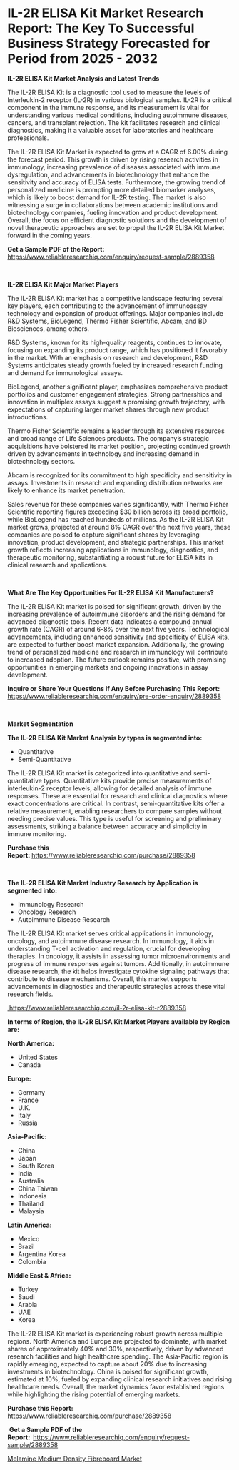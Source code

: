 <p><h1>IL-2R ELISA Kit Market Research Report: The Key To Successful Business Strategy Forecasted for Period from 2025 - 2032</h1></p><p><strong>IL-2R ELISA Kit Market Analysis and Latest Trends</strong></p>
<p><p>The IL-2R ELISA Kit is a diagnostic tool used to measure the levels of Interleukin-2 receptor (IL-2R) in various biological samples. IL-2R is a critical component in the immune response, and its measurement is vital for understanding various medical conditions, including autoimmune diseases, cancers, and transplant rejection. The kit facilitates research and clinical diagnostics, making it a valuable asset for laboratories and healthcare professionals.</p><p>The IL-2R ELISA Kit Market is expected to grow at a CAGR of 6.00% during the forecast period. This growth is driven by rising research activities in immunology, increasing prevalence of diseases associated with immune dysregulation, and advancements in biotechnology that enhance the sensitivity and accuracy of ELISA tests. Furthermore, the growing trend of personalized medicine is prompting more detailed biomarker analyses, which is likely to boost demand for IL-2R testing. The market is also witnessing a surge in collaborations between academic institutions and biotechnology companies, fueling innovation and product development. Overall, the focus on efficient diagnostic solutions and the development of novel therapeutic approaches are set to propel the IL-2R ELISA Kit Market forward in the coming years.</p></p>
<p><strong>Get a Sample PDF of the Report:&nbsp;</strong> <a href="https://www.reliableresearchiq.com/enquiry/request-sample/2889358?utm_campaign=3279&utm_medium=2&utm_source=Github&utm_content=ia&utm_term=14032025&utm_id=il-2r-elisa-kit">https://www.reliableresearchiq.com/enquiry/request-sample/2889358</a></p>
<p>&nbsp;</p>
<p><strong>IL-2R ELISA Kit Major Market Players</strong></p>
<p><p>The IL-2R ELISA Kit market has a competitive landscape featuring several key players, each contributing to the advancement of immunoassay technology and expansion of product offerings. Major companies include R&D Systems, BioLegend, Thermo Fisher Scientific, Abcam, and BD Biosciences, among others. </p><p>R&D Systems, known for its high-quality reagents, continues to innovate, focusing on expanding its product range, which has positioned it favorably in the market. With an emphasis on research and development, R&D Systems anticipates steady growth fueled by increased research funding and demand for immunological assays.</p><p>BioLegend, another significant player, emphasizes comprehensive product portfolios and customer engagement strategies. Strong partnerships and innovation in multiplex assays suggest a promising growth trajectory, with expectations of capturing larger market shares through new product introductions.</p><p>Thermo Fisher Scientific remains a leader through its extensive resources and broad range of Life Sciences products. The company’s strategic acquisitions have bolstered its market position, projecting continued growth driven by advancements in technology and increasing demand in biotechnology sectors.</p><p>Abcam is recognized for its commitment to high specificity and sensitivity in assays. Investments in research and expanding distribution networks are likely to enhance its market penetration.</p><p>Sales revenue for these companies varies significantly, with Thermo Fisher Scientific reporting figures exceeding $30 billion across its broad portfolio, while BioLegend has reached hundreds of millions. As the IL-2R ELISA Kit market grows, projected at around 8% CAGR over the next five years, these companies are poised to capture significant shares by leveraging innovation, product development, and strategic partnerships. This market growth reflects increasing applications in immunology, diagnostics, and therapeutic monitoring, substantiating a robust future for ELISA kits in clinical research and applications.</p></p>
<p>&nbsp;</p>
<p><strong>What Are The Key Opportunities For IL-2R ELISA Kit Manufacturers?</strong></p>
<p><p>The IL-2R ELISA Kit market is poised for significant growth, driven by the increasing prevalence of autoimmune disorders and the rising demand for advanced diagnostic tools. Recent data indicates a compound annual growth rate (CAGR) of around 6-8% over the next five years. Technological advancements, including enhanced sensitivity and specificity of ELISA kits, are expected to further boost market expansion. Additionally, the growing trend of personalized medicine and research in immunology will contribute to increased adoption. The future outlook remains positive, with promising opportunities in emerging markets and ongoing innovations in assay development.</p></p>
<p><strong>Inquire or Share Your Questions If Any Before Purchasing This Report:</strong> <a href="https://www.reliableresearchiq.com/enquiry/pre-order-enquiry/2889358?utm_campaign=3279&utm_medium=2&utm_source=Github&utm_content=ia&utm_term=14032025&utm_id=il-2r-elisa-kit">https://www.reliableresearchiq.com/enquiry/pre-order-enquiry/2889358</a></p>
<p>&nbsp;</p>
<p><strong>Market Segmentation</strong></p>
<p><strong>The IL-2R ELISA Kit Market Analysis by types is segmented into:</strong></p>
<p><ul><li>Quantitative</li><li>Semi-Quantitative</li></ul></p>
<p><p>The IL-2R ELISA Kit market is categorized into quantitative and semi-quantitative types. Quantitative kits provide precise measurements of interleukin-2 receptor levels, allowing for detailed analysis of immune responses. These are essential for research and clinical diagnostics where exact concentrations are critical. In contrast, semi-quantitative kits offer a relative measurement, enabling researchers to compare samples without needing precise values. This type is useful for screening and preliminary assessments, striking a balance between accuracy and simplicity in immune monitoring.</p></p>
<p><strong>Purchase this Report:&nbsp;</strong><a href="https://www.reliableresearchiq.com/purchase/2889358?utm_campaign=3279&utm_medium=2&utm_source=Github&utm_content=ia&utm_term=14032025&utm_id=il-2r-elisa-kit">https://www.reliableresearchiq.com/purchase/2889358</a></p>
<p>&nbsp;</p>
<p><strong>The IL-2R ELISA Kit Market Industry Research by Application is segmented into:</strong></p>
<p><ul><li>Immunology Research</li><li>Oncology Research</li><li>Autoimmune Disease Research</li></ul></p>
<p><p>The IL-2R ELISA Kit market serves critical applications in immunology, oncology, and autoimmune disease research. In immunology, it aids in understanding T-cell activation and regulation, crucial for developing therapies. In oncology, it assists in assessing tumor microenvironments and progress of immune responses against tumors. Additionally, in autoimmune disease research, the kit helps investigate cytokine signaling pathways that contribute to disease mechanisms. Overall, this market supports advancements in diagnostics and therapeutic strategies across these vital research fields.</p></p>
<p><a href="https://www.reliableresearchiq.com/il-2r-elisa-kit-r2889358?utm_campaign=3279&utm_medium=2&utm_source=Github&utm_content=ia&utm_term=14032025&utm_id=il-2r-elisa-kit">&nbsp;https://www.reliableresearchiq.com/il-2r-elisa-kit-r2889358</a></p>
<p><strong>In terms of Region, the IL-2R ELISA Kit Market Players available by Region are:</strong></p>
<p>
    <p> <strong> North America: </strong>
        <ul>
            <li>United States</li>
            <li>Canada</li>
        </ul>
        </p> 
    <p> <strong> Europe: </strong>
        <ul>
            <li>Germany</li>
            <li>France</li>
            <li>U.K.</li>
            <li>Italy</li>
            <li>Russia</li>
        </ul>
        </p> 
    <p> <strong> Asia-Pacific: </strong>
        <ul>
            <li>China</li>
            <li>Japan</li>
            <li>South Korea</li>
            <li>India</li>
            <li>Australia</li>
            <li>China Taiwan</li>
            <li>Indonesia</li>
            <li>Thailand</li>
            <li>Malaysia</li>
        </ul>
        </p> 
    <p> <strong> Latin America: </strong>
        <ul>
            <li>Mexico</li>
            <li>Brazil</li>
            <li>Argentina Korea</li>
            <li>Colombia</li>
        </ul>
        </p> 
    <p> <strong> Middle East & Africa: </strong>
        <ul>
            <li>Turkey</li>
            <li>Saudi</li>
            <li>Arabia</li>
            <li>UAE</li>
            <li>Korea</li>
        </ul>
    </p>
    </p>
<p><p>The IL-2R ELISA Kit market is experiencing robust growth across multiple regions. North America and Europe are projected to dominate, with market shares of approximately 40% and 30%, respectively, driven by advanced research facilities and high healthcare spending. The Asia-Pacific region is rapidly emerging, expected to capture about 20% due to increasing investments in biotechnology. China is poised for significant growth, estimated at 10%, fueled by expanding clinical research initiatives and rising healthcare needs. Overall, the market dynamics favor established regions while highlighting the rising potential of emerging markets.</p></p>
<p><strong>Purchase this Report: </strong><a href="https://www.reliableresearchiq.com/purchase/2889358?utm_campaign=3279&utm_medium=2&utm_source=Github&utm_content=ia&utm_term=14032025&utm_id=il-2r-elisa-kit">https://www.reliableresearchiq.com/purchase/2889358</a></p>
<p>&nbsp;<strong>Get a Sample PDF of the Report:&nbsp;&nbsp;</strong><a href="https://www.reliableresearchiq.com/enquiry/request-sample/2889358?utm_campaign=3279&utm_medium=2&utm_source=Github&utm_content=ia&utm_term=14032025&utm_id=il-2r-elisa-kit">https://www.reliableresearchiq.com/enquiry/request-sample/2889358</a></p>
<p><strong></strong></p>
<p><p><a href="https://github.com/felishtimoti/Market-Research-Report-List-1/blob/main/melamine-medium-density-fibreboard-market.md?utm_campaign=3279&utm_medium=2&utm_source=Github&utm_content=ia&utm_term=14032025&utm_id=il-2r-elisa-kit">Melamine Medium Density Fibreboard Market</a></p></p>